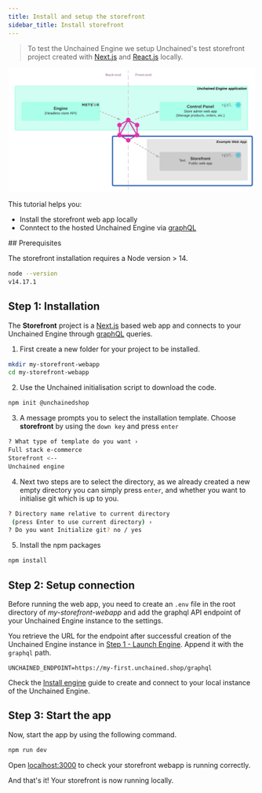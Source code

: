 ```yaml
---
title: Install and setup the storefront
sidebar_title: Install storefront
---
```


> To test the Unchained Engine we setup Unchained's test storefront project created with [Next.js](https://nextjs.org/) and [React.js](https://reactjs.org/) locally.

![diagram](../images/getting-started/Storefront_Setup.png)

This tutorial helps you:

- Install the storefront web app locally
- Conntect to the hosted Unchained Engine via [graphQL](https://graphql.org/)

## Prerequisites

The storefront installation requires a Node version > 14.
```bash
node --version
v14.17.1
```

## Step 1: Installation

The **Storefront** project is a [Next.js](https://nextjs.org/) based web app and connects to your Unchained Engine through [graphQL](https://graphql.org/) queries.

1. First create a new folder for your project to be installed.
```bash
mkdir my-storefront-webapp
cd my-storefront-webapp
```
2. Use the Unchained initialisation script to download the code.
```bash
npm init @unchainedshop
```
3. A message prompts you to select the installation template. Choose **storefront** by using the `down key` and press `enter` 
```bash
? What type of template do you want › 
Full stack e-commerce
Storefront <--
Unchained engine
```
4. Next two steps are to select the directory, as we already created a new empty directory you can simply press `enter`, and whether you want to initialise git which is up to you.
```bash
? Directory name relative to current directory 
 (press Enter to use current directory) › 
? Do you want Initialize git? no / yes
```
5. Install the npm packages
```bash
npm install
```

## Step 2: Setup connection

Before running the web app, you need to create an `.env` file in the root directory of _my-storefront-webapp_ and add the graphql API endpoint of your Unchained Engine instance to the settings.

You retrieve the URL for the endpoint after successful creation of the Unchained Engine instance in [Step 1 - Launch Engine](/getting-started/engine-launch). Append it with the `graphql` path.

```
UNCHAINED_ENDPOINT=https://my-first.unchained.shop/graphql
```

Check the [Install engine](/installation/install-engine) guide to create and connect to your local instance of the Unchained Engine.

## Step 3: Start the app

Now, start the app by using the following command.

```bash
npm run dev
```

Open [localhost:3000](http://localhost:3000) to check your storefront webapp is running correctly.

And that's it! Your storefront is now running locally.





